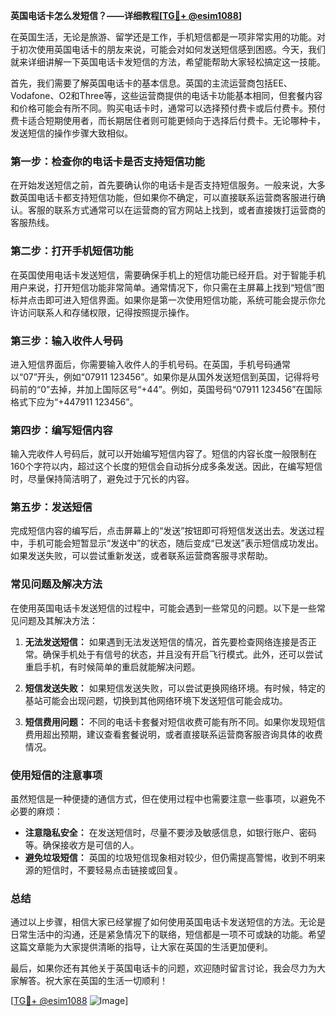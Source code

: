 **英国电话卡怎么发短信？——详细教程[[TG💪+ @esim1088](https://t.me/s/esim1088)]**

在英国生活，无论是旅游、留学还是工作，手机短信都是一项非常实用的功能。对于初次使用英国电话卡的朋友来说，可能会对如何发送短信感到困惑。今天，我们就来详细讲解一下英国电话卡发短信的方法，希望能帮助大家轻松搞定这一技能。

首先，我们需要了解英国电话卡的基本信息。英国的主流运营商包括EE、Vodafone、O2和Three等，这些运营商提供的电话卡功能基本相同，但套餐内容和价格可能会有所不同。购买电话卡时，通常可以选择预付费卡或后付费卡。预付费卡适合短期使用者，而长期居住者则可能更倾向于选择后付费卡。无论哪种卡，发送短信的操作步骤大致相似。

### **第一步：检查你的电话卡是否支持短信功能**
在开始发送短信之前，首先要确认你的电话卡是否支持短信服务。一般来说，大多数英国电话卡都支持短信功能，但如果你不确定，可以直接联系运营商客服进行确认。客服的联系方式通常可以在运营商的官方网站上找到，或者直接拨打运营商的客服热线。

### **第二步：打开手机短信功能**
在英国使用电话卡发送短信，需要确保手机上的短信功能已经开启。对于智能手机用户来说，打开短信功能非常简单。通常情况下，你只需在主屏幕上找到“短信”图标并点击即可进入短信界面。如果你是第一次使用短信功能，系统可能会提示你允许访问联系人和存储权限，记得按照提示操作。

### **第三步：输入收件人号码**
进入短信界面后，你需要输入收件人的手机号码。在英国，手机号码通常以“07”开头，例如“07911 123456”。如果你是从国外发送短信到英国，记得将号码前的“0”去掉，并加上国际区号“+44”。例如，英国号码“07911 123456”在国际格式下应为“+447911 123456”。

### **第四步：编写短信内容**
输入完收件人号码后，就可以开始编写短信内容了。短信的内容长度一般限制在160个字符以内，超过这个长度的短信会自动拆分成多条发送。因此，在编写短信时，尽量保持简洁明了，避免过于冗长的内容。

### **第五步：发送短信**
完成短信内容的编写后，点击屏幕上的“发送”按钮即可将短信发送出去。发送过程中，手机可能会短暂显示“发送中”的状态，随后变成“已发送”表示短信成功发出。如果发送失败，可以尝试重新发送，或者联系运营商客服寻求帮助。

### **常见问题及解决方法**
在使用英国电话卡发送短信的过程中，可能会遇到一些常见的问题。以下是一些常见问题及其解决方法：

1. **无法发送短信：** 如果遇到无法发送短信的情况，首先要检查网络连接是否正常。确保手机处于有信号的状态，并且没有开启飞行模式。此外，还可以尝试重启手机，有时候简单的重启就能解决问题。

2. **短信发送失败：** 如果短信发送失败，可以尝试更换网络环境。有时候，特定的基站可能会出现问题，切换到其他网络环境下发送短信可能会成功。

3. **短信费用问题：** 不同的电话卡套餐对短信收费可能有所不同。如果你发现短信费用超出预期，建议查看套餐说明，或者直接联系运营商客服咨询具体的收费情况。

### **使用短信的注意事项**
虽然短信是一种便捷的通信方式，但在使用过程中也需要注意一些事项，以避免不必要的麻烦：
- **注意隐私安全：** 在发送短信时，尽量不要涉及敏感信息，如银行账户、密码等。确保接收方是可信的人。
- **避免垃圾短信：** 英国的垃圾短信现象相对较少，但仍需提高警惕，收到不明来源的短信时，不要轻易点击链接或回复。

### **总结**
通过以上步骤，相信大家已经掌握了如何使用英国电话卡发送短信的方法。无论是日常生活中的沟通，还是紧急情况下的联络，短信都是一项不可或缺的功能。希望这篇文章能为大家提供清晰的指导，让大家在英国的生活更加便利。

最后，如果你还有其他关于英国电话卡的问题，欢迎随时留言讨论，我会尽力为大家解答。祝大家在英国的生活一切顺利！

[[TG💪+ @esim1088](https://t.me/s/esim1088) ![Image](https://i.postimg.cc/4NQfJmqS/Snipaste-2025-05-13-00-14-12.png)]